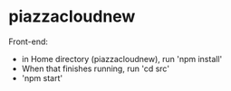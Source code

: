 # piazzacloudnew
Front-end:
- in Home directory (piazzacloudnew), run 'npm install'
- When that finishes running, run 'cd src'
- 'npm start'
